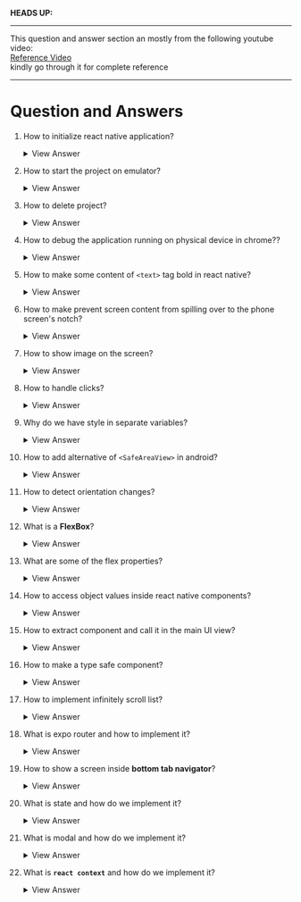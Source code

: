 **HEADS UP:**
<hr>

This question and answer section an mostly from the following youtube video:\
[Reference Video](https://www.youtube.com/watch?v=rIYzLhkG9TA)\
kindly go through it for complete reference

<hr>



# Question and Answers

1. How to initialize react native application?
    <details>
      <summary>View Answer</summary>
      There is only one command to create the application:
      <ul>
        <li> Go to the folder where you want to create your application </li>
        <li> run <code>sudo npx create-expo-app testing_project</code> to create a project with name "testing_project" </li>
      </ul>
    </details>
2. How to start the project on emulator?
    <details>
      <summary>View Answer</summary>
      To start the react native project on any of android/ios emulators run <code>npx expo start</code> and then press <code>i</code>
    </details>
3. How to delete project?
    <details>
      <summary>View Answer</summary>
      Run command <code>sudo rm -rf testing_project</code> to delete 'testing_project' project
    </details>
4. How to debug the application running on physical device in chrome??

    <details>
      <summary>View Answer</summary>
      There is only one command to create the application:
      <ol>
        <li> go to project folder on the local machine </li>
        <li> run <code>npm start</code> </li>
        <li> scan qr code on physical device using expo go </li>
        <li> shake the physical device to bring up developers menu </li>
        <li> from the developers menu select <b>Open JS Debugger</b> </li>
        <li> go to the chrome tab that opens on local machine after step <b>"v"</b> </li>
        <li> from the chrome tab go to <b>Sources</b> window </li>
        <li> Click pause on exception button present on the top right hand side of <b>Sources</b> window </li>
        <li> Check the checkbox that appears below the button when you perform step 8 </li>
        <li> Thats all, you can now execute your app in debug mode </li>
        <li> The <b> watch pane </b> present on the right of the <b> Sources </b> window, keeps track of the variables and their value that we provide as input (by clicking the <b>"+"</b> button) </li>
        <li> To stop remote debugging, kill the chrome app that opened in debugging </li>
      </ol>
    </details>
5. How to make some content of `<text>` tag bold in react native?
    <details>
      <summary>View Answer</summary>
   
      By nesting `<text>` tags. Eg:
      ```
      
        const MyText = () => {
          return (
            &lt;Text&gt;
              This is a sentence with
              &lt;Text style={{ fontWeight: 'bold' }}>bold&lt;/Text&gt;
              text.
            &lt;/Text&gt;
          );
        };
      ```
      
    </details>
    
6. How to make prevent screen content from spilling over to the phone screen's notch?
    <details>
      <summary>View Answer</summary>
      
      By importing and using <code>&lt;SafeAreaView&gt;</code> tag we can achieve this functionality. This functionality is only available in iOS not in android.
   
    </details>
7. How to show image on the screen?
    <details>
      <summary>View Answer</summary>
      
      By importing and using <code>&lt;Image&gt;</code> tag we can achieve this functionality.</br>
      <code>&lt;Image source={require('./assets/favicon.png')} /&gt;</code> will render image from the location specified.</br>
      <code>&lt;Image source={{ height: 300, width: 200, uri: "https://picsum.photos/200/300" }} /&gt;</code> will render image from internet.
   
    </details>
8. How to handle clicks?
    <details>
      <summary>View Answer</summary>
      
      On the text component we can handle clicks using the onPress event but on image component this isn't possible so we need to use "touchableComponents". One of such is **`TouchableWithoutFeedback`**, **`TouchableOpacity`**, **`TouchableHighlight`**
   
    </details>
9. Why do we have style in separate variables?
    <details>
      <summary>View Answer</summary>
      
      Having styles in separate variable has 2 purposes: \
       i) If there is some error in the styles the inline ones don't show error but the errors are visible in the separated style concept.\
       ii) Make the code clean and reusable
      
    </details>
10. How to add alternative of `<SafeAreaView>` in android?
    <details>
      <summary>View Answer</summary>
      
      We can use padding for this purpose. For that we will first import **Platform, StatusBar** then use them as
      ```
      paddingTop: Platform.OS === "android" ? StatusBar.currentHeight : 0
      ```
      
    </details>
11. How to detect orientation changes?
    <details>
      <summary>View Answer</summary>

      Use react-native-community/hooks library. Download it and then

      ```
      import {
        useDimensions,
        useDeviceOrientation
      } from "@react-native-community/hooks"
      
      const {landscape} = useDeviceOrientation() {/* extract landscape object's value from object returned by useDeviceOrientation function */} 
      
      height: landscape ? "100%" : "30%" {/* if the orientation is landscape mode make the view fill the whole screen's height and if it is in portrait orientation make the height to be 30% of the screen */}
      ```

      
    </details>
12. What is a **FlexBox**?
    <details>
      <summary>View Answer</summary>

      FlexBox is a layout used to design complex views along the primary axis. It is similar to (linear layout view + weight) property of android. 
      For example:
      ```
      <View style={{backgroundColor: "#FF9933", flex: 2}}/> 
      <View style={{backgroundColor: "#FFFFFF", flex: 3}}/>
      <View style={{backgroundColor: "#138808", flex: 2}}/>
      ```
      
    </details>
13. What are some of the flex properties?
    <details>
      <summary>View Answer</summary>

      * We can use view's `flexDirection: row/column` property to align items horizontally or vertically. If the view is horizontal then x axis is the primary axis and y axis is the secondary axis. Similarly if view is vertical y axis is the primary axis and x axis is the secondary axis.\
      * If we want to align views on the primary axis we use `justifyContent` property else if we want to align views on the secondary axis we use `alignItems` property\
      * `alignSelf` is used to align view with respect to its parent along the secondary axis\
      * `alignItem` aligns views of each primary axis(like row) to the center of the screen along the secondary axis\
      * If you want to align the whole view to the center of the screen we can use `alignContent`. `alignContent` only work in `flexWrap: "wrap"`. If there is no wrapping `alignContent` has no effect\
      * `flexBasis` works same as width/length depending on the primary axis\
      * `flexGrow` fills the entire remaining primary axis, works as `flex: 1`\
      * `flexShrink` shrinks the view to make room for all the views to be visible on the screen, works same as `flex: -1`
      
    </details>
14. How to access object values inside react native components?
    <details>
      <summary>View Answer</summary>

      To access value inside a react native component simple import the file(containing details that we need) into the type script file, then access it using the object notation.
      Eg: to access `name` object from `products.ts` file into `index.tsx` file
      ```
      import Products from '../../../assets/data/products';
      
      const product = Products[1];
      
      export default function TabOneScreen() {
        return (
          <View style={styles.container}>
            <Text style={styles.title}>{product.name}</Text>
          </View>
        );
      }
      
      const styles = StyleSheet.create({
        container: {
          backgroundColor: "white",
          padding: 10,
          borderRadius: 20
        },
        title: {
          fontSize: 18,
          marginVertical: 10,
          fontWeight: '600',
        }
      });
      ```

    </details>
15. How to extract component and call it in the main UI view?
    <details>
      <summary>View Answer</summary>

      To extract component we can use lambda function like `ProductListItem` lambda function shown below:
      ```
      const ProductListItem = ({product}) => {
        return (
          <View style={styles.container}>
            <Image source={{uri: product.image}} style={styles.image}/>
            <Text style={styles.title}>{product.name}</Text>
            <Text style={styles.price}>${product.price}</Text>
          </View>
        );
      }
      
      export default function TabOneScreen() {
        return (
          <View>
          <ProductListItem product={Products[1]}/>
          <ProductListItem product={Products[2]}/>
        </View>
        );
      }
      ```
      
      We can also send this lambda function to a `.tsx` file, export it and then use it in the main `.tsx` file.
      Eg:
      
      **ProductListItem.tsx**
      ```
      const ProductListItem = ({product}) => {
        return (
          <View style={styles.container}>
            <Image source={{uri: product.image}} style={styles.image}/>
            <Text style={styles.title}>{product.name}</Text>
            <Text style={styles.price}>${product.price}</Text>
          </View>
        );
      };
      
      export default ProductListItem;
      
      const styles = StyleSheet.create({
        container: {
          backgroundColor: "white",
          padding: 10,
          borderRadius: 20
        },
        image: {
          width: "100%",
          aspectRatio: 1
        },
        title: {
          fontSize: 18,
          marginVertical: 10,
          fontWeight: '600',
        },
        price: {
          color: Colors.light.tint,
          fontWeight: 'bold'
        },
        separator: {
          marginVertical: 30,
          height: 1,
          width: '80%',
        },
      });
      ```
      
      **Main.tsx**
      ```
      import { View } from 'react-native';
      import Products from '../../../assets/data/products';
      import ProductListItem from '../../components/ProductListItem';
      
      
      export default function TabOneScreen() {
        return (
          <View>
          <ProductListItem product={Products[1]}/>
          <ProductListItem product={Products[2]}/>
        </View>
        );
      }
      ```
      
    </details>

16. How to make a type safe component?
    <details>
      <summary>View Answer</summary>
      
      Type safe components creation involves the following steps:
      1. Breakdown the component in smaller components and then build on top of that. The smaller component should have primitive data types, then export these components and use them into immediate parent component such that ultimately you get your main parent component. Eg:

      **types.tsx**
      ```
      export type Product = {
        id: number;
        image: string | null;
        name: string;
        price: number;
      };
      ```
      2. Use the component in the main `.tsx` file. Create a wrapper type and include the component as its property. Eg:
      ```
      import { Product } from '@/types';

      export const defaultPizzaImage = "https://notjustdev-dummy.s3.us-east-2.amazonaws.com/food/default.png";

      type ProductListItemProps = {
        product: Product;
      }

      const ProductListItem = ({ product }: ProductListItemProps) => {
        return (
          <View style={styles.container}>
            <Image source={{ uri: product.image || defaultPizzaImage }} style={styles.image}/>
            <Text style={styles.title}>{product.name}</Text>
            <Text style={styles.price}>${product.price}</Text>
          </View>
        );
      }

      export default ProductListItem;
      ```
      Here we have used `ProductListItemProps` as wrapper and `product` is a property of this wrapper. Later we used this property in the lambda function below.
      **NOTE:**
      The uri part can be null as defined in the `Product` definition, hence we used a default value `defaultPizzaImage` to manage null urls and improving UX 

    </details>

17. How to implement infinitely scroll list?
    <details>
      <summary>View Answer</summary>
      
      To implement **infinite scrolling** we use `<FlatList>`. It takes two inputs:
      1. data list
      2. How to render each item of data list
      Eg:
      ```
      <FlatList 
      data = {products}
      renderItem = {({item}) => <ProductListItem product={item}}
      numColumns={2}
      contentContainerStyle={{gap:10, padding: 16}}
      columnWrapperStyle={{gap: 10}}/>
      ```
      `numColumns` divides the screen in two equal spaced columns\
      `contentContainerStyle` is used to style the row. Eg: here we provide the gap between rows to be `10` and gap between the row and screen to be `16`\
      `columnWrapperStyle` is used to style each column item. Eg: here we provide the gap between column and column boundary to be `10`

    </details>

18. What is expo router and how to implement it?
    <details>
      <summary>View Answer</summary>
      
      The **app** folder is where screens are located in expo. So to navigate to another page from current page we use `<Link>` component and provide a href with the link like `href='/product'`. This will find the `product.tsx` file in `app` directory and open it on navigation. 

      **NOTE:** 
      1. To navigating to another screen on click of a `<View>`, replace the `<View>` tag with `<Pressable>` tag since `<View>` tag doesn't support `onPress` event, but `<Pressable>` tag does.
      2. We can use `asChild` to the `<Link>` tag to allow react to render screen based on the styles of the children of `<Link>`
      3. To navigate to a specific `id` we can create a file with the name `[id].tsx` in the `app` folder. Now we can navigate to the specific `id` by providing it as value to the `href` property of `<Link>` tag. Eg: If we want to navigate to page `1`, `2`, `3` and so on we add it like `href='/1'`, `href='/2'`, `href='/3'` and so on. If we want the value of this `href` tag to be a variable we can use backticks like `` href=`/${product.id}` `` in `<Link>` tag
      4. To receive this `id` on the landing screen file we can use `const { id } = useLocalSearchParams();` and then use it's value as `{id}`.

    </details>

19. How to show a screen inside **bottom tab navigator**?
    <details>
      <summary>View Answer</summary>

      <h2>TL;DR</h2>
      
      **To init expo react navigation project run command `sudo npx create-expo-app@latest FoodOrdering -t` and choose the navigation option from the menu using the arrow keys**
      ><h3>Premise</h3>
      >
      >We have a screen called `[id].tsx` in `app` directory. We want this screen to be visible inside our tabs screen.
      >
      >For now our `[id].tsx` resides in `app` directory and `(tabs)` directory resides inside `app` directory hence `[id].tsx` is shown outside of our **bottom tab navigator** in a separate screen.
      >
      >The task is to make `[id].tsx` inside our **bottom tab navigator** screen
      >
      >So we have 2 screens inside the `Menu` tab and one screen (for now) in the `Orders` tab

      The two screens (namely `Menu List` screen and `Pizza Details` screen) are needed to be inside of `Menu` tab. Since we want to navigate to another screen from inside of tab navigator, this is a `nested navigation` usecase.\
      The `app/(tabs)/` directory holds screen files that are to be shown inside **bottom tab navigator**.\
    For our usecase we want to open `Pizza Details` screen after we click on an item of `Menu List` screen. So we need to put these two screens into one directory `app/(tabs)/menu`. To be specific we create `menu` directory inside `app/(tabs)/` and put `[id].tsx`, `index.tsx` into it.

      Even after moving the 2 screens `[id].tsx` and `index.tsx` into `app/(tabs)/menu` directory, we find that these 2 screens are shown as separate tabs in the tab navigator. To fix this we need `_layout.tsx` inside our `app/(tabs)/menu`. The content of this layout file is as following:
      ```
      import { Stack } from "expo-router";

      export default function MenuStack() {
          return <Stack />;
      }
      ```
      **NOTE:** 
      * Notice that the default screen that gets shown on to the screen is present in `index.tsx` file of that directory. Eg: Inside `app/(tabs)/` directory the screen will shown according to `app/(tabs)/index.tsx` and the screen shown in `app/(tabs)/menu/` will be `app/(tabs)/menu/index.tsx`
      </br>
      Now that we have our screen working as expected we need to change the details in the tab navigator layout which is present in `app/(tabs)/_layout.tsx`. Change the `name="index"` to `name="menu"` inside the `<Tabs.Screen>` tag.

      If we refresh the screen, we see `This screen doesn't exist.` message. This is because there is no `app/(tabs)/index.tsx` file present in the tabs folder. So we will create `app/(tabs)/index.tsx` file and provide it the following content:
      ```
      import { Redirect } from 'expo-router';

      export default function TabIndex () {
        return <Redirect href={'/menu/'} />;
      };
      ```
      In the above code we are simply redirecting the screens content to contain the the content inside `app/(tabs)/menu/index.tsx` file.

      If we refresh the app, again we see `index` tab present in the **tab navigator**. To remove this, we simply tell the **tab navigator** to hide the `index` tab. This done by going to `app/(tabs)/_layout.tsx` and adding `<Tabs.Screen name="menu" options={{href: null}}>`. Here we are hiding the `index` tab since we have already redirected **tab navigator** from `app/(tabs)/index.tsx` to `app/(tabs)/menu/index.tsx`

      If we try to go to the `Pizza Details` page from the `Menu` page. It doesn't work because the folder structures have changed to accommodate these change we change `/(tabs)${product.id}` to `/(tabs)/menu/${product.id}` in `app/components/ProductListItem.tsx` file to make it work.

      Now we are left with only one problem of double header. One header is coming from `app/(tabs)/_layout.tsx`, so we can hide that as well by adding `headerShown: false` property to the `options` property of `<Tabs.Screen name="menu">` tag.

      One last thing left is to change the title of `Menu` screen to `Menu` and `Pizza Details` screen to `Pizza: [id]`. To do that we go to `app/(tabs)/menu/_layout.tsx` file and replace it content with:
      ```
      import { Stack } from "expo-router";

      export default function MenuStack() {
          return <Stack>
              <Stack.Screen name="index" options={{title: "Menu", headerTitleAlign: 'center'}}/>
          </Stack>;
      }
      ```

      and `app/(tabs)/menu/[id].tsx` files content to:
      ```
      import { View, Text } from 'react-native'
      import React from 'react'
      import { Stack, useLocalSearchParams } from 'expo-router';

      const ProductDetailsScreen = () => {
          const { id } = useLocalSearchParams(); 

          return (
              <View>
                  <Stack.Screen options={{title: 'Pizza:' + id, headerTitleAlign: 'center'}} />
                  <Text>Product Details Screen: {id}</Text>
              </View>
          );
      };

      export default ProductDetailsScreen;
      ```
      In the above code the `title` option provides title to the page.
    
      **AND FINALLY, WE ARE DONE**

    </details>


20. What is state and how do we implement it?
    <details>
      <summary>View Answer</summary>
      
      State is a react object that contains data about the component. Unlike variables they re-render the component every time their value changes.\
      To implement state we import the state object from react native and use it inside the component:

      ```
      import React, { useState } from 'react';
      ...
      ...

      const sizes = ["S", "M", "L", "XL"];

      const ProductScreen = () => {
        ...
        const [selectedSize, setSelectedSize] = useState('M'); /* setSelectedSize is used as a setter method */
        ...
        
        return (
          <View style={styles.sizes}>
                {sizes.map((size) => (
                    <Pressable 
                    onPress= {() => {
                        setSelectedSize(size)
                    }}
                    style={[styles.size, {backgroundColor: selectedSize === size ? 'gainsboro': 'white'}]} 
                    key={size}>
                        <Text style={[styles.sizeText, {color: selectedSize === size ? 'black': 'grey'}]}>{size}</Text>
                    </Pressable>
                ))}
            </View>
        )


      }

      const styles = StyleSheet.create({
        sizes: {
            flexDirection: 'row',
            justifyContent: 'space-around',
            marginVertical: 10
        },
        size: {
            backgroundColor: 'gainsboro',
            width: 50,
            aspectRatio: 1,
            borderRadius: 25,
            justifyContent: 'center',
            alignItems: 'center'
        },
        sizeText: {
            fontSize: 20,
            fontWeight: '500'
        }
      });

      export default ProductScreen;
      ```
      
    </details>


21. What is modal and how do we implement it?
    <details>
      <summary>View Answer</summary>
      
      A modal is the react native component to display content above a view. To implement it we need to: create a modal page (lets say we name it to be `cart.tsx`) in the `app/` directory. Then we need to tell react native to treat it as a modal, we do that by specifying it in the `app/_layout.tsx` file as:
      ```
      function RootLayoutNav() {
        const colorScheme = useColorScheme();

        return (
          <ThemeProvider value={colorScheme === 'dark' ? DarkTheme : DefaultTheme}>
            <Stack>
              ...
              <Stack.Screen name="cart" options={{ presentation: 'modal' }} />
            </Stack>
          </ThemeProvider>
        );
      }
      ```

      After that we need to link to a event to open the page, like a **press event**. For example in this case we linked it to open when we click on cart icon on the menu bar. Following is the code for that we had the following code in `app/(tabs)/menu/_layout.tsx`:
      ```
      export default function MenuStack() {
          return <Stack
              screenOptions = {{
                  headerRight: () => (
                      <Link href="/cart" asChild>
                        <Pressable>
                          {({ pressed }) => (
                            <FontAwesome
                              name="shopping-cart"
                              size={25}
                              color={Colors.light.text}
                              style={{ marginRight: 15, opacity: pressed ? 0.5 : 1 }}
                            />
                          )}
                        </Pressable>
                      </Link>
                    )
              }}
          >
              ...
          </Stack>;
      }
      ```

    </details>

22. What is **`react context`** and how do we implement it?
    <details>
      <summary>View Answer</summary>
      
      If we pass the `state` which is generated in the parent component, to the children as `props` and the children don't consume the `props` instead they just pass it to another component that consumes it, this can lead to a problem called `Prop Drilling`. Even though it works it is hard to maintain, hence we should avoid it.

      In stead of `state` we can use `react context` in such cases. So `react context` is used to shared data between the different screens avoiding `Prop Drilling`. To implement following are the steps:
      1. Define a `context provider`. Here, we create it in `app/provider` directory
      2. Then we create context in that file 
        ```
        import { createContext } from 'react';
        import { CartItem, Product } from '@/types';
 
        type cartType = {
          items: CartItem[];
          addItem: (product: Product, size: CartItem['size']) => void;
        }

        export const CartContext = createContext<cartType>({
          items: [],
          addItem: () => {}, 
        });

        const CartProvider = ({ children }: PropsWithChildren) => {

          const [items, setItems] = useState<CartItem[]>([]);
          const addItem = (product:Product, size:CartItem['size']) => {
            console.log(product)
          };

          return (
            <CartContext.Provider  /* Provides the values to the other components */
            value = {{ /* The value that we want to provide context consumers */
                items: items,
                onAddItem: () => {}
              }}  
            > 
            { children } /* These children will have access to the values that we provide in this context provider */
            </CartContext.Provider> 
          );
        };

        export default CartProvider; /* we will wrap the screen that would share data between them using this context provider hence we exporting it */
        ```
      3. Once we have defined the `context provider`, next we need to wrap the screens that need the context provider. For that in here we go to the root _layout file and wrap the context provider to the whole app screen.
        **app/_layout.tsx:**
        ```
        import CartProvider from '@/providers/CartProvider';

        ...
        ...

        function RootLayoutNav() {
          const colorScheme = useColorScheme();

          return (
            <ThemeProvider value={colorScheme === 'dark' ? DarkTheme : DefaultTheme}>
              <CartProvider>
                <Stack>
                  <Stack.Screen name="(tabs)" options={{ headerShown: false }} />
                  <Stack.Screen name="cart" options={{ presentation: 'modal' }} />
                </Stack>
              </CartProvider>
            </ThemeProvider>
          );
        };

        ```
        The `<Stack>` component is a child of `<CartProvider>` component. This is the child that we are referring to as `children` in the 2nd step. So behind the scene `children` get replaced by `<Stack>` component at run time in the `<CartComponent>` component. And needless to say that all the items inside the `<Stack>` will have the values that are exported from  `<CartProvider value = {{...}}>` component which is a `contextProvider` component.

        4. Now we need to consume the values inside the children component. For consuming value we can use `ContextConsumer` or `useContext()`. We will use `useContext()` here. So to consume the value that we passed in `items array` in the `CartContext` we will modify **apps/cart.tsx** as following:
        ```
        import hook and cart context
        import { useContext } from 'react'; /* we use this hook to get values out from the context provider */
        import { CartContext } from '@/providers/CartProvider';

        const CartScreen = () => {
          const { items } = useContext(CartContext);

          return (
            ...
            ...
            console.log(items.length)
          );
        };
        ```

        We can also move the `useContext(CartContext)` to the context provider itself and later use it in wherever we want to consume this context provider. So in the **app/provider/CartProvider.tsx**
        ```
        ...
        ...
        export const useCart = () => useContext(CartContext);
        ```
        and use it in **app/cart.tsx**
        ```
        import { useCart } from '@/providers/CartProvider';
        ...
        ...
        const { items } = useCart(); /* instead of importing use context and CartContext */
        ```

        5. At last we need to update the value in `contextProviders` and see it in action. So in the **app/(tabs)/menus/[id].tsx** file, we will get the `contextProvider` and add data to it. This data will be propagated to `cart screen` using `contextProviders`. Following are the changes:
        ```
        ...
        import { useCart } from '@/providers/CartProvider';
        ...
        ...
        const ProductDetailsScreen = () => {
          ...
          const { addItem } = useCart();
          ...
          ...
          addItem(product, selectedSize);
        }
        ```




    </details>

